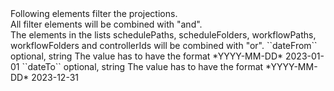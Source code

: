 <tr><td></td>
<td colspan="4">
Following elements filter the projections.<br/>
All filter elements will be combined with "and".<br/>
The elements in the lists schedulePaths, scheduleFolders, workflowPaths, workflowFolders and controllerIds will be combined with "or".
</td>
</tr>

<tr><td>``dateFrom``</td>
<td>optional, string</td>
<td>The value has to have the format *YYYY-MM-DD*</td>
<td>2023-01-01</td>
<td></td>
</tr>

<tr><td>``dateTo``</td>
<td>optional, string</td>
<td>The value has to have the format *YYYY-MM-DD*</td>
<td>2023-12-31</td>
<td></td>
</tr>
 